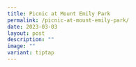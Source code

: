 ```yaml
---
title: Picnic at Mount Emily Park
permalink: /picnic-at-mount-emily-park/
date: 2023-03-03
layout: post
description: ""
image: ""
variant: tiptap
---
```

